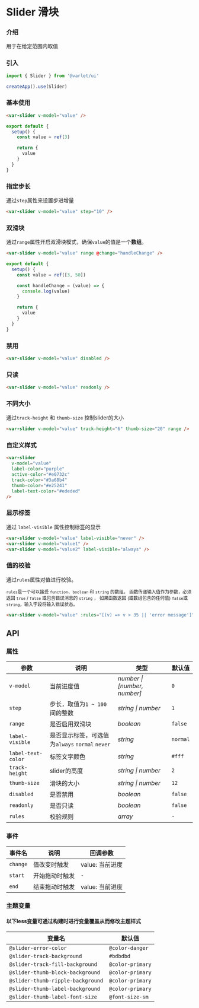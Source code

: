 # Slider 滑块

### 介绍

用于在给定范围内取值

### 引入

```js
import { Slider } from '@varlet/ui'

createApp().use(Slider)
```

### 基本使用

```html
<var-slider v-model="value" />
```

```javascript
export default {
  setup() {
    const value = ref(3)

    return {
      value
    }
  }
}
```

### 指定步长

通过`step`属性来设置步进增量

```html
<var-slider v-model="value" step="10" />
```

### 双滑块

通过`range`属性开启双滑块模式，确保`value`的值是一个**数组**。

```html
<var-slider v-model="value" range @change="handleChange" />
```

```javascript
export default {
  setup() {
    const value = ref([3, 50])

    const handleChange = (value) => {
      console.log(value)
    }

    return {
      value
    }
  }
}
```

### 禁用

```html
<var-slider v-model="value" disabled />
```

### 只读

```html
<var-slider v-model="value" readonly />
```

### 不同大小

通过`track-height` 和 `thumb-size` 控制slider的大小

```html
<var-slider v-model="value" track-height="6" thumb-size="20" range />
```

### 自定义样式

```html
<var-slider
  v-model="value"
  label-color="purple"
  active-color="#e0732c"
  track-color="#3a68b4"
  thumb-color="#e25241"
  label-text-color="#ededed"
/>
```

### 显示标签
通过 `label-visible` 属性控制标签的显示

```html
<var-slider v-model="value" label-visible="never" />
<var-slider v-model="value1" />
<var-slider v-model="value2" label-visible="always" />
```

### 值的校验

通过`rules`属性对值进行校验。

<span style="font-size: 12px">`rules`是一个可以接受 `function`、`boolean` 和 `string` 的数组。 函数传递输入值作为参数，必须返回 `true` / `false` 或包含错误消息的 `string` ， 如果函数返回 (或数组包含的任何值) `false`或`string`，输入字段将输入错误状态。</span>

```html
<var-slider v-model="value" :rules="[(v) => v > 35 || 'error message']" />
```

## API

### 属性

| 参数 | 说明 | 类型 | 默认值 |
| ----- | -------------- | -------- | ---------- |
| `v-model` | 当前进度值 | _number \| [number, number]_ | `0` |
| `step`| 步长，取值为`1 ~ 100`间的整数 | _string \| number_ | `1` |
| `range`| 是否启用双滑块 | _boolean_ | `false` |
| `label-visible` | 是否显示标签，可选值为`always` `normal` `never` | _string_ | `normal` |
| `label-text-color` | 标签文字颜色 | _string_ | `#fff` |
| `track-height` | slider的高度 | _string \| number_ | `2` |
| `thumb-size` | 滑块的大小 | _string \| number_ | `12` |
| `disabled`| 是否禁用 | _boolean_  | `false` |
| `readonly`| 是否只读 | _boolean_  | `false` |
| `rules`| 校验规则 | _array_  | `-` |


### 事件

| 事件名 | 说明 | 回调参数 |
| ----- | -------- | -------- |
| `change` | 	值改变时触发| value: 当前进度|
| `start` | 开始拖动时触发 | `-` |
| `end` | 结束拖动时触发 | value: 当前进度 |

### 主题变量
#### 以下less变量可通过构建时进行变量覆盖从而修改主题样式

| 变量名 | 默认值 |
| --- | --- |
| `@slider-error-color` | `@color-danger` |
| `@slider-track-background` | `#bdbdbd` |
| `@slider-track-fill-background` | `@color-primary` |
| `@slider-thumb-block-background` | `@color-primary` |
| `@slider-thumb-ripple-background` | `@color-primary` |
| `@slider-thumb-label-background` | `@color-primary` |
| `@slider-thumb-label-font-size` | `@font-size-sm` |
